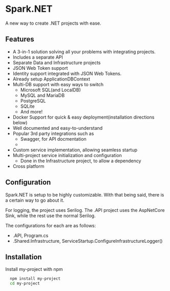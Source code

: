 
# Spark.NET
A new way to create .NET projects with ease.




## Features

- A 3-in-1 solution solving all your problems with integrating projects.
- Includes a separate API
- Separate Data and Infrastructure projects
- JSON Web Token support
- Identity support integrated with JSON Web Tokens.
- Already setup ApplicationDBContext
- Multi-DB support with easy ways to switch
  - Microsoft SQL(and LocalDB)
  - MySQL and MariaDB
  - PostgreSQL
  - SQLite
  - And more!
- Docker Support for quick & easy deployment(installation directions below)
- Well documented and easy-to-understand
- Popular 3rd party integrations such as
  - Swagger, for API docmentation
  -
- Custom service implementation, allowing seamless startup
- Multi-project service initialization and configuration
  - Done in the Infrastructure project, to allow a dependency
- Cross platform


## Configuration

Spark.NET is setup to be highly customizable. With that being said, there is a certain way to go about it.

For logging, the project uses Serilog. The .API project uses the AspNetCore Sink, while the rest use the normal Serilog.

The configurations for each are as follows:
- .API, Program.cs
- .Shared.Infrastructure, ServiceStartup.ConfigureInfrastructureLogger()


## Installation

Install my-project with npm

```bash
  npm install my-project
  cd my-project
```
    